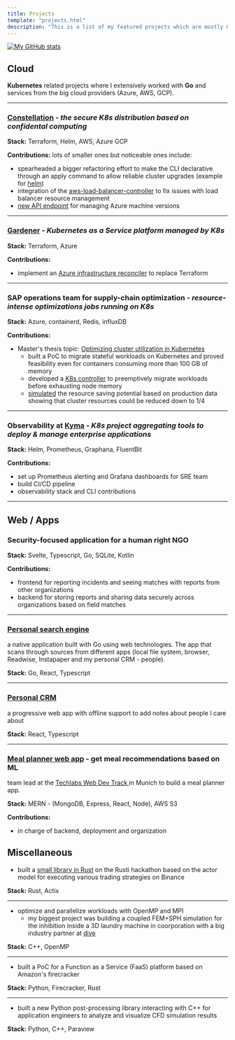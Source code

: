 ```yaml
---
title: Projects
template: "projects.html"
description: "This is a list of my featured projects which are mostly Open Source."
---
```

[![My GitHub stats](https://github-readme-stats.vercel.app/api?username=elchead)](https://github.com/elchead)

## Cloud
**Kubernetes** related projects where I extensively worked with **Go** and services from the big cloud providers (Azure, AWS, GCP).


---

### [Constellation](https://github.com/edgelesssys/constellation) *- the secure K8s distribution based on confidental computing*

**Stack:** Terraform, Helm, AWS, Azure GCP

**Contributions:**  lots of smaller ones but noticeable ones include:
- spearheaded a bigger refactoring effort to make the CLI declarative through an apply command to allow reliable cluster upgrades (example for [helm](https://github.com/edgelesssys/constellation/pull/2244))
- integration of the [aws-load-balancer-controller](https://github.com/edgelesssys/constellation/pull/2090) to fix issues with load balancer resource management
- [new API endpoint](https://github.com/edgelesssys/constellation/pull/1808) for managing Azure machine versions

---
### [Gardener](https://github.com/gardener/gardener) *- Kubernetes as a Service platform managed by K8s*

**Stack:** Terraform, Azure

**Contributions:**
- implement an [Azure infrastructure reconciler](https://github.com/gardener/gardener-extension-provider-azure/pull/596) to replace Terraform

---
### SAP operations team for supply-chain optimization *- resource-intense optimizations jobs running on K8s*

**Stack:** Azure, containerd, Redis, influxDB

**Contributions:**
- Master's thesis topic: [Optimizing cluster utilization in Kubernetes](https://blog.adrianstobbe.com/the-potential-of-pod-migrations-in-kubernetes)
	- built a PoC to migrate stateful workloads on Kubernetes and proved feasibility even for containers consuming more than 100 GB of memory
	- developed a [K8s controller](https://github.com/elchead/k8s-migration-controller) to preemptively migrate workloads before exhausting node memory
	- [simulated](https://github.com/elchead/k8s-cluster-simulator) the resource saving potential based on production data showing that cluster resources could be reduced down to 1/4

---
### Observability at [Kyma](https://github.com/kyma-project/kyma) *- K8s project aggregating tools to deploy & manage enterprise applications*

**Stack:** Helm, Prometheus, Graphana, FluentBit

**Contributions:**
- set up Prometheus alerting and Grafana dashboards for SRE team
- build CI/CD pipeline
- observability stack and CLI contributions

---

## Web / Apps
### Security-focused application for a human right NGO

**Stack:** Svelte, Typescript, Go, SQLite, Kotlin

**Contributions:**
- frontend for reporting incidents and seeing matches with reports from other organizations
- backend for storing reports and sharing data securely across organizations based on field matches

---
### [Personal search engine](https://github.com/elchead/misou)
a native application built with Go using web technologies. The app that scans through sources from different apps (local file system, browser, Readwise, Instapaper and my personal CRM - people).

**Stack:** Go, React, Typescript

---
### [Personal CRM](https://github.com/elchead/people)
a progressive web app with offline support to add notes about people I care about

**Stack:** React, Typescript


---

### [Meal planner web app](https://github.com/elchead/mealwheel) - get meal recommendations based on ML
team lead at the [Techlabs Web Dev Track ](https://techlabs.org/web/) in Munich to build a meal planner app.

**Stack:** MERN - (MongoDB, Express, React, Node), AWS S3

**Contributions:**
- in charge of backend, deployment and organization

## Miscellaneous
- built a [small library in Rust](https://github.com/CAGS295/engine-rs) on the Rusti hackathon based on the actor model for executing various trading strategies on Binance

**Stack:** Rust, Actix

---
-  optimize and parallelize workloads with OpenMP and MPI
	-  my biggest project was building a coupled FEM+SPH simulation for the inhibition inside a 3D laundry machine in coorporation with a big industry partner at [dive](https://www.dive-solutions.de/)

**Stack:** C++, OpenMP

---
- built a PoC for a Function as a Service (FaaS) platform based on Amazon's firecracker

**Stack:** Python, Firecracker, Rust

---
- built a new Python post-processing library interacting with C++ for application engineers to analyze and visualize CFD simulation results

**Stack:** Python,  C++, Paraview

